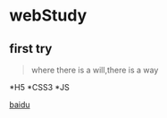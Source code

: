 # webStudy
## first try
> where there is a will,there is a way

*H5
*CSS3
*JS

[baidu](https://www.baidu.com)
